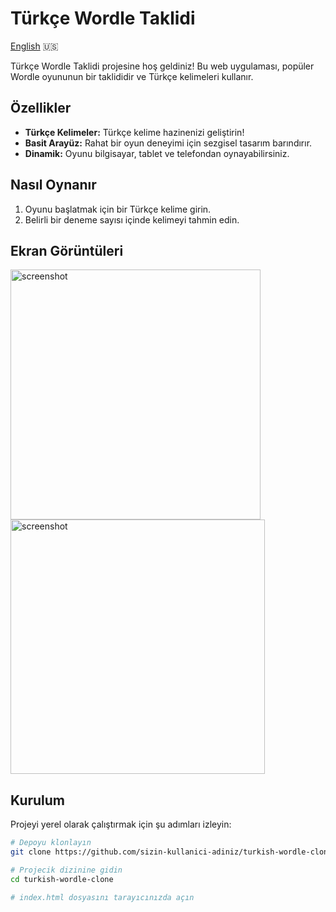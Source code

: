# Türkçe Wordle Taklidi

[English](README_EN.md) 🇺🇸

Türkçe Wordle Taklidi projesine hoş geldiniz! Bu web uygulaması, popüler Wordle oyununun bir taklididir ve Türkçe kelimeleri kullanır.

## Özellikler

- **Türkçe Kelimeler:** Türkçe kelime hazinenizi geliştirin!
- **Basit Arayüz:** Rahat bir oyun deneyimi için sezgisel tasarım barındırır.
- **Dinamik:** Oyunu bilgisayar, tablet ve telefondan oynayabilirsiniz.

## Nasıl Oynanır

1. Oyunu başlatmak için bir Türkçe kelime girin.
2. Belirli bir deneme sayısı içinde kelimeyi tahmin edin.

## Ekran Görüntüleri

<img src="https://github.com/berkcan25/berkcan25.github.io/assets/103621562/0b7df218-4f7c-4162-bba9-ab53e90ab6d8" alt="screenshot" width="400"/>
<img src="https://github.com/berkcan25/berkcan25.github.io/assets/103621562/374819dd-9f0b-4604-be78-21feeff275a0" alt="screenshot" width="407"/>

## Kurulum

Projeyi yerel olarak çalıştırmak için şu adımları izleyin:

```bash
# Depoyu klonlayın
git clone https://github.com/sizin-kullanici-adiniz/turkish-wordle-clone.git

# Projecik dizinine gidin
cd turkish-wordle-clone

# index.html dosyasını tarayıcınızda açın
```
